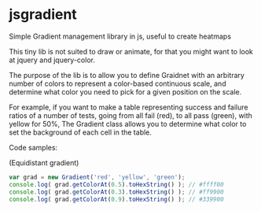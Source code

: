 jsgradient
==========

Simple Gradient management library in js, useful to create heatmaps

This tiny lib is not suited to draw or animate, for that you might want to look at jquery and jquery-color. 

The purpose of the lib is to allow you to define Graidnet with an arbitrary number of colors to represent a color-based continuous scale, and determine what color you need to pick for a given position on the scale. 

For example, if you want to make a table representing success and failure ratios of a number of tests, going from all fail (red), to all pass (green), with yellow for 50%, The Gradient class allows you to determine what color to set the background of each cell in the table.

Code samples:

(Equidistant gradient)
```javascript
var grad = new Gradient('red', 'yellow', 'green');
console.log( grad.getColorAt(0.5).toHexString() ); // #ffff00 
console.log( grad.getColorAt(0.3).toHexString() ); // #ff9900
console.log( grad.getColorAt(0.9).toHexString() ); // #339900
```

